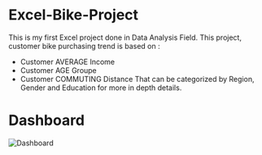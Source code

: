 # Excel-Bike-Project
This is my first Excel project done in Data Analysis Field. This project, customer bike purchasing trend is based on :
* Customer AVERAGE Income 
* Customer AGE Groupe 
* Customer COMMUTING Distance 
That can be categorized by Region, Gender and Education for more in depth details.

# Dashboard
![Dashboard](https://user-images.githubusercontent.com/46131983/220821562-a2ce3d55-ef47-4152-a803-a29ed516674e.png)

